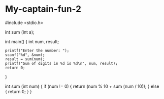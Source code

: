 # My-captain-fun-2
#include <stdio.h>
 
int sum (int a);
 
int main()
{
    int num, result;
 
    printf("Enter the number: ");
    scanf("%d", &num);
    result = sum(num);
    printf("Sum of digits in %d is %d\n", num, result);
    return 0;
}
 
int sum (int num)
{
    if (num != 0)
    {
        return (num % 10 + sum (num / 10));
    }
    else
    {
       return 0;
    }
}
